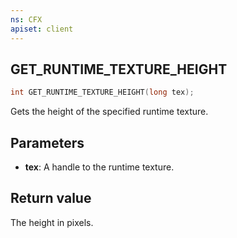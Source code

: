 ```yaml
---
ns: CFX
apiset: client
---
```

## GET_RUNTIME_TEXTURE_HEIGHT

```c
int GET_RUNTIME_TEXTURE_HEIGHT(long tex);
```

Gets the height of the specified runtime texture.

## Parameters
* **tex**: A handle to the runtime texture.

## Return value
The height in pixels.
